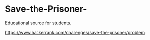 # Save-the-Prisoner-
Educational source for students.

https://www.hackerrank.com/challenges/save-the-prisoner/problem
